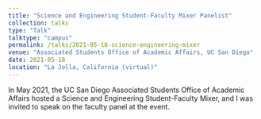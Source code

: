 ```yaml
---
title: "Science and Engineering Student-Faculty Mixer Panelist"
collection: talks
type: "Talk"
talktype: "campus"
permalink: /talks/2021-05-18-science-engineering-mixer
venue: "Associated Students Office of Academic Affairs, UC San Diego"
date: 2021-05-18
location: "La Jolla, California (virtual)"
---
```


In May 2021, the UC San Diego Associated Students Office of Academic Affairs hosted a Science and Engineering Student-Faculty Mixer, and I was invited to speak on the faculty panel at the event.
